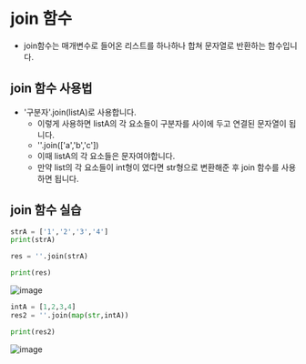 # join 함수
* join함수는 매개변수로 들어온 리스트를 하나하나 합쳐 문자열로 반환하는 함수입니다.

## join 함수 사용법
* '구분자'.join(listA)로 사용합니다. 
    * 이렇게 사용하면 listA의 각 요소들이 구분자를 사이에 두고 연결된 문자열이 됩니다.
    * ''.join(['a','b','c'])
    * 이때 listA의 각 요소들은 문자여야합니다.
    * 만약 list의 각 요소들이 int형이 였다면 str형으로 변환해준 후 join 함수를 사용하면 됩니다.

## join 함수 실습

```python
strA = ['1','2','3','4']
print(strA)

res = ''.join(strA)

print(res)
```
![image](https://user-images.githubusercontent.com/76929823/121509213-5f81b680-ca21-11eb-82a5-2929fc28ecf0.png)


```python
intA = [1,2,3,4]
res2 = ''.join(map(str,intA))

print(res2)
``` 

![image](https://user-images.githubusercontent.com/76929823/121509150-51339a80-ca21-11eb-9246-9787d328ddbf.png)
